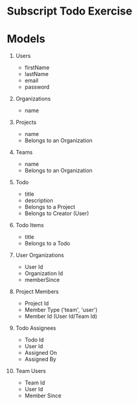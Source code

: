 # Subscript Todo Exercise

# Models

1. Users
    - firstName
    - lastName
    - email
    - password

2. Organizations
    - name

3. Projects
    - name
    - Belongs to an Organization

4. Teams
    - name
    - Belongs to an Organization

5. Todo
    - title
    - description
    - Belongs to a Project
    - Belongs to Creator (User)

6. Todo Items
    - title
    - Belongs to a Todo

7. User Organizations
    - User Id
    - Organization Id
    - memberSince

8. Project Members
    - Project Id
    - Member Type ('team', 'user')
    - Member Id (User Id/Team Id)

9. Todo Assignees
    - Todo Id
    - User Id
    - Assigned On
    - Assigned By

10. Team Users
    - Team Id
    - User Id
    - Member Since